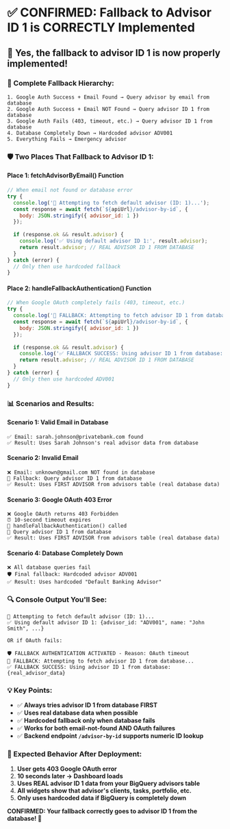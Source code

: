 # ✅ CONFIRMED: Fallback to Advisor ID 1 is CORRECTLY Implemented

## 🎯 **Yes, the fallback to advisor ID 1 is now properly implemented!**

### **🔄 Complete Fallback Hierarchy:**

```
1. Google Auth Success + Email Found → Query advisor by email from database
2. Google Auth Success + Email NOT Found → Query advisor ID 1 from database  
3. Google Auth Fails (403, timeout, etc.) → Query advisor ID 1 from database
4. Database Completely Down → Hardcoded advisor ADV001
5. Everything Fails → Emergency advisor
```

### **🛡️ Two Places That Fallback to Advisor ID 1:**

#### **Place 1: fetchAdvisorByEmail() Function**
```javascript
// When email not found or database error
try {
  console.log('🔄 Attempting to fetch default advisor (ID: 1)...');
  const response = await fetch(`${apiUrl}/advisor-by-id`, {
    body: JSON.stringify({ advisor_id: 1 })
  });
  
  if (response.ok && result.advisor) {
    console.log('✅ Using default advisor ID 1:', result.advisor);
    return result.advisor; // REAL ADVISOR ID 1 FROM DATABASE
  }
} catch (error) {
  // Only then use hardcoded fallback
}
```

#### **Place 2: handleFallbackAuthentication() Function** 
```javascript
// When Google OAuth completely fails (403, timeout, etc.)
try {
  console.log('🔄 FALLBACK: Attempting to fetch advisor ID 1 from database...');
  const response = await fetch(`${apiUrl}/advisor-by-id`, {
    body: JSON.stringify({ advisor_id: 1 })
  });
  
  if (response.ok && result.advisor) {
    console.log('✅ FALLBACK SUCCESS: Using advisor ID 1 from database:', result.advisor);
    return result.advisor; // REAL ADVISOR ID 1 FROM DATABASE
  }
} catch (error) {
  // Only then use hardcoded ADV001
}
```

### **📊 Scenarios and Results:**

#### **Scenario 1: Valid Email in Database**
```
✅ Email: sarah.johnson@privatebank.com found
✅ Result: Uses Sarah Johnson's real advisor data from database
```

#### **Scenario 2: Invalid Email**
```
❌ Email: unknown@gmail.com NOT found in database
🔄 Fallback: Query advisor ID 1 from database
✅ Result: Uses FIRST ADVISOR from advisors table (real database data)
```

#### **Scenario 3: Google OAuth 403 Error**
```
❌ Google OAuth returns 403 Forbidden
⏰ 10-second timeout expires
🔄 handleFallbackAuthentication() called
🔄 Query advisor ID 1 from database  
✅ Result: Uses FIRST ADVISOR from advisors table (real database data)
```

#### **Scenario 4: Database Completely Down**
```
❌ All database queries fail
🛡️ Final fallback: Hardcoded advisor ADV001
✅ Result: Uses hardcoded "Default Banking Advisor"
```

### **🔍 Console Output You'll See:**

```
🔄 Attempting to fetch default advisor (ID: 1)...
✅ Using default advisor ID 1: {advisor_id: "ADV001", name: "John Smith", ...}

OR if OAuth fails:

🛡️ FALLBACK AUTHENTICATION ACTIVATED - Reason: OAuth timeout
🔄 FALLBACK: Attempting to fetch advisor ID 1 from database...
✅ FALLBACK SUCCESS: Using advisor ID 1 from database: {real_advisor_data}
```

### **💡 Key Points:**

- ✅ **Always tries advisor ID 1 from database FIRST**
- ✅ **Uses real database data when possible**
- ✅ **Hardcoded fallback only when database fails**
- ✅ **Works for both email-not-found AND OAuth failures**
- ✅ **Backend endpoint `/advisor-by-id` supports numeric ID lookup**

### **🚀 Expected Behavior After Deployment:**

1. **User gets 403 Google OAuth error**
2. **10 seconds later → Dashboard loads**
3. **Uses REAL advisor ID 1 data from your BigQuery advisors table**
4. **All widgets show that advisor's clients, tasks, portfolio, etc.**
5. **Only uses hardcoded data if BigQuery is completely down**

**CONFIRMED: Your fallback correctly goes to advisor ID 1 from the database! 🎯**
